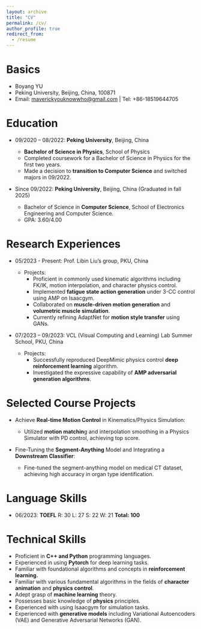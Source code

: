 ```yaml
---
layout: archive
title: "CV"
permalink: /cv/
author_profile: true
redirect_from:
  - /resume
---
```



Basics
======
- Boyang YU
- Peking University, Beijing, China, 100871
- Email: <maverickyouknowwho@gmail.com> | Tel: +86-18519644705

Education
======
* 09/2020 – 08/2022: **Peking University**, Beijing, China
  - **Bachelor of Science in Physics**, School of Physics
  - Completed coursework for a Bachelor of Science in Physics for the first two years.
  - Made a decision to **transition to Computer Science** and switched majors in 09/2022.
  
* Since 09/2022: **Peking University**, Beijing, China (Graduated in fall 2025)
  - Bachelor of Science in **Computer Science**, School of Electronics Engineering and Computer Science.
  - GPA: 3.60/4.00 

Research Experiences
======
* 05/2023 - Present: Prof. Libin Liu’s group, PKU, China
  - Projects: 
    * Proficient in commonly used kinematic algorithms including FK/IK, motion interpolation, and character physics control.
    * Implemented **fatigue state action generation** under 3-CC control using AMP on Isaacgym.
    * Collaborated on **muscle-driven motion generation** and **volumetric muscle simulation**.
    * Currently refining AdaptNet for **motion style transfer** using GANs.

* 07/2023 – 09/2023: VCL (Visual Computing and Learning) Lab Summer School, PKU, China
  - Projects: 
    * Successfully reproduced DeepMimic physics control **deep reinforcement learning** algorithm.
    * Investigated the expressive capability of **AMP adversarial generation algorithms**.

Selected Course Projects
======
* Achieve **Real-time Motion Control** in Kinematics/Physics Simulation:
  - Utilized **motion matchin**g and interpolation smoothing in a Physics Simulator with PD control, achieving top score.
  
* Fine-Tuning the **Segment-Anything** Model and Integrating a **Downstream Classifier**:
  - Fine-tuned the segment-anything model on medical CT dataset, achieving high accuracy in organ type identification.

Language Skills
======
* 06/2023: **TOEFL** R: 30 L: 27 S: 22 W: 21 **Total: 100**

Technical Skills
======
* Proficient in **C++ and Python** programming languages.
* Experienced in using **Pytorch** for deep learning tasks.
* Familiar with foundational algorithms and concepts in **reinforcement learning.**
* Familiar with various fundamental algorithms in the fields of **character animation** and **physics control**.
* Adept grasp of **machine learning** theory.
* Possesses basic knowledge of **physics** principles.
* Experienced with using Isaacgym for simulation tasks.
* Experienced with **generative models** including Variational Autoencoders (VAE) and Generative Adversarial Networks (GAN).

